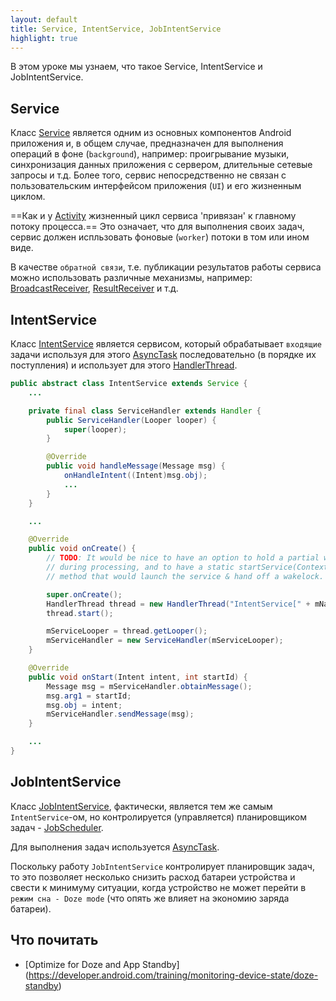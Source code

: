```yaml
---
layout: default
title: Service, IntentService, JobIntentService
highlight: true
---
```


В этом уроке мы узнаем, что такое Service, IntentService и JobIntentService.

## Service

Класс [Service](https://developer.android.com/reference/android/app/Service.html) является одним из основных компонентов Android приложения и, в общем случае, предназначен для выполнения операций в фоне (`background`), например: проигрывание музыки, синхронизация данных приложения с сервером, длительные сетевые запросы и т.д.
Более того, сервис непосредственно не связан с пользовательским интерфейсом приложения (`UI`) и его жизненным циклом.

==Как и у [Activity](https://developer.android.com/reference/android/app/Activity) жизненный цикл сервиса 'привязан' к главному потоку процесса.== Это означает, что для выполнения своих задач, сервис должен испльзовать фоновые (`worker`) потоки в том или ином виде.

В качестве `обратной связи`, т.е. публикации результатов работы сервиса можно использовать различные механизмы, например: [BroadcastReceiver](https://developer.android.com/reference/android/content/BroadcastReceiver), [ResultReceiver](https://developer.android.com/reference/android/os/ResultReceiver) и т.д.

## IntentService

Класс [IntentService](https://developer.android.com/reference/android/app/IntentService.html) является сервисом, который обрабатывает `входящие` задачи используя для этого [AsyncTask]() последовательно (в порядке их поступления) и использует для этого [HandlerThread](https://developer.android.com/reference/android/os/HandlerThread).

```java
public abstract class IntentService extends Service {
    ...

    private final class ServiceHandler extends Handler {
        public ServiceHandler(Looper looper) {
            super(looper);
        }

        @Override
        public void handleMessage(Message msg) {
            onHandleIntent((Intent)msg.obj);
            ...
        }
    }

    ...

    @Override
    public void onCreate() {
        // TODO: It would be nice to have an option to hold a partial wakelock
        // during processing, and to have a static startService(Context, Intent)
        // method that would launch the service & hand off a wakelock.

        super.onCreate();
        HandlerThread thread = new HandlerThread("IntentService[" + mName + "]");
        thread.start();

        mServiceLooper = thread.getLooper();
        mServiceHandler = new ServiceHandler(mServiceLooper);
    }

    @Override
    public void onStart(Intent intent, int startId) {
        Message msg = mServiceHandler.obtainMessage();
        msg.arg1 = startId;
        msg.obj = intent;
        mServiceHandler.sendMessage(msg);
    }

    ...
}
```

## JobIntentService

Класс [JobIntentService](https://developer.android.com/reference/android/support/v4/app/JobIntentService.html), фактически, является тем же самым `IntentService`-ом, но контролируется (управляется) планировщиком задач - [JobScheduler](https://developer.android.com/reference/android/app/job/JobScheduler).

Для выполнения задач используется [AsyncTask](https://developer.android.com/reference/android/os/AsyncTask).

Поскольку работу `JobIntentService` контролирует планировщик задач, то это позволяет несколько снизить расход батареи устройства и свести к минимуму ситуации, когда устройство не может перейти в `режим сна - Doze mode` (что опять же влияет на экономию заряда батареи).

## Что почитать

- [Optimize for Doze and App Standby] (https://developer.android.com/training/monitoring-device-state/doze-standby)
